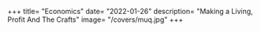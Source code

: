 +++
title= "Economics"
date= "2022-01-26"
description= "Making a Living, Profit And The Crafts"
image= "/covers/muq.jpg"
+++

